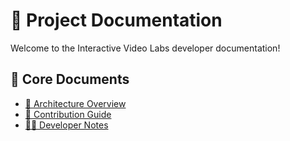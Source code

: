 # 📘 Project Documentation

Welcome to the Interactive Video Labs developer documentation!

## 🔧 Core Documents

- [🧱 Architecture Overview](./architecture.md)
- [🤝 Contribution Guide](./contribution-guide.md)
- [🧑‍💻 Developer Notes](./developer-notes.md)
